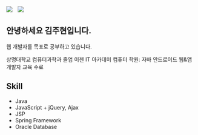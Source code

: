 <div>
  <img src="https://img.shields.io/github/followers/201511094?style=social">
  <a href="https://github.com/201511094/java_webapp">
    <img src="http://img.shields.io/badge/-Tech%20Blog-655ced?style=flat&logo=github&link=https://github.com/201511094/java_webapp" 
         style="height : auto; margin-left : 10px; margin-right : 10px;"/>
  </a>
</div>

## 안녕하세요 김주현입니다.
웹 개발자를 목표로 공부하고 있습니다.

상명대학교 컴퓨터과학과 졸업
이젠 IT 아카데미 컴퓨터 학원: 자바 안드로이드 웹&앱 개발자 교육 수료


## Skill

- Java
- JavaScript + jQuery, Ajax
- JSP
- Spring Framework
- Oracle Database
